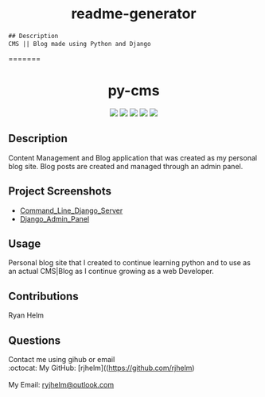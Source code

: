 
 <h1 align="center">readme-generator</h1>

    ## Description
    CMS || Blog made using Python and Django
=======
<h1 align="center">py-cms</h1>

 <p align="center">
    <img src="https://img.shields.io/badge/Python-yellow" />
    <img src="https://img.shields.io/badge/Django-blue"  />
    <img src="https://img.shields.io/badge/-HTML-green" />
    <img src="https://img.shields.io/badge/-CSS-red" >
    <img src="https://img.shields.io/badge/-Github-lightgrey" />
 </p>

## Description

   Content Management and Blog application that was created as my personal blog site. Blog posts are created and managed through an admin panel.


## Project Screenshots

- [Command_Line_Django_Server](![image](https://github.com/rjhelm/py-cms/blob/main/flackoblog/assets/cms-cmdline.png?raw=true))
- [Django_Admin_Panel](![image](https://user-images.githubusercontent.com/77085453/164585920-3b40f8f2-4259-4fd8-9ba2-22e4d25f514f.png))

## Usage

   Personal blog site that I created to continue learning python and to use as an actual CMS|Blog as I continue growing as a web Developer. 

## Contributions

   Ryan Helm

## Questions

   Contact me using gihub or email
    <br />
    :octocat: My GitHub: [rjhelm]((<https://github.com/rjhelm>)<br />
    <br />
    My Email: ryjhelm@outlook.com<br />
